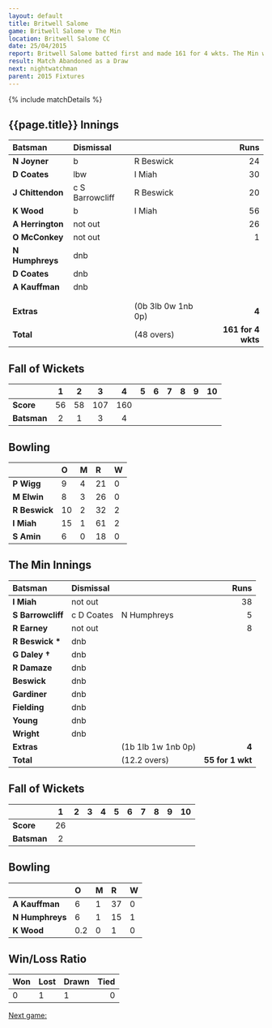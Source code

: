 ```yaml
---
layout: default
title: Britwell Salome
game: Britwell Salome v The Min
location: Britwell Salome CC
date: 25/04/2015
report: Britwell Salome batted first and made 161 for 4 wkts. The Min were 55 for 1 wkt when rain stopped play
result: Match Abandoned as a Draw
next: nightwatchman
parent: 2015 Fixtures
---
```


{% include matchDetails %}

## {{page.title}} Innings

| Batsman | Dismissal |  | Runs |
|:---|:---|---|---:|
| **N Joyner** | b | R Beswick | 24 |
| **D Coates** | lbw | I Miah | 30 |
| **J Chittendon** | c S Barrowcliff | R Beswick | 20 |
| **K Wood** | b | I Miah | 56 |
| **A Herrington** | not out |  | 26 |
| **O McConkey** | not out |  | 1 |
| **N Humphreys** | dnb |  |  |
| **D Coates** | dnb |  |  |
| **A Kauffman** | dnb |  |  |
|  |  |  |  |
|  |  |  |  |
| **Extras** | | (0b 3lb 0w 1nb 0p) | **4** |
| **Total** | | (48 overs) | **161 for 4 wkts** |

## Fall of Wickets

| | 1 | 2 | 3 | 4 | 5 | 6 | 7 | 8 | 9 | 10 |
|---|:---:|:---:|:---:|:---:|:---:|:---:|:---:|:---:|:---:|:---:|
| **Score** | 56 | 58 | 107 | 160 |  |  |  |  |  |  |
| **Batsman** | 2 | 1 | 3 | 4 |  |  |  |  |  |  |

## Bowling

| | O | M | R | W |
|---|:---|:---|:---|:---|
| **P Wigg** | 9 | 4 | 21 | 0 |
| **M Elwin** | 8 | 3 | 26 | 0 |
| **R Beswick** | 10 | 2 | 32 | 2 |
| **I Miah** | 15 | 1 | 61 | 2 |
| **S Amin** | 6 | 0 | 18 | 0 |

## The Min Innings

| Batsman | Dismissal |  | Runs |
|:---|:---|---|---:|
| **I Miah** | not out |  | 38 |
| **S Barrowcliff** | c D Coates | N Humphreys | 5 |
| **R Earney** | not out |  | 8 |
| **R Beswick &#42;** | dnb |  |  |
| **G Daley &#8224;** | dnb |  |  |
| **R Damaze** | dnb |  |  |
| **Beswick** | dnb |  |  |
| **Gardiner** | dnb |  |  |
| **Fielding** | dnb |  |  |
| **Young** | dnb |  |  |
| **Wright** | dnb |  |  |
| **Extras** | | (1b 1lb 1w 1nb 0p) | **4** |
| **Total** | | (12.2 overs) | **55 for 1 wkt** |

## Fall of Wickets

| | 1 | 2 | 3 | 4 | 5 | 6 | 7 | 8 | 9 | 10 |
|---|:---:|:---:|:---:|:---:|:---:|:---:|:---:|:---:|:---:|:---:|
| **Score** | 26 |  |  |  |  |  |  |  |  |  |
| **Batsman** | 2 |  |  |  |  |  |  |  |  |  |

## Bowling

| | O | M | R | W |
|---|:---|:---|:---|:---|
| **A Kauffman** | 6 | 1 | 37 | 0 |
| **N Humphreys** | 6 | 1 | 15 | 1 |
| **K Wood** | 0.2 | 0 | 1 | 0 |

## Win/Loss Ratio

| Won | Lost | Drawn | Tied |
|:---|:---|:---|---:|
| 0 | 1 | 1 | 0 |

[Next game:]({{page.next}})